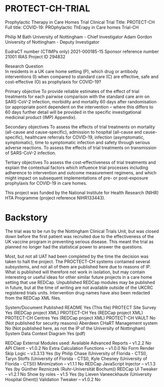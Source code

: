# PROTECT-CH-TRIAL
Prophylactic Therapy in Care Homes Trial
Clinical Trial Title: PROTECT-CH
Full title: COVID-19: PROphylactic ThErapy in Care homes Trial-CH

Philip M Bath     University of Nottingham - Chief Investigator
Adam Gordon    University of Nottingham - Deputy Investigator

EudraCT number (CTIMPs only)	2021-000185-15
Sponsor reference number	21001
IRAS Project ID			294832

Research Question          
In residents in a UK care home setting (P), which drug or antibody interventions (I) when compared to standard care (C) are effective, safe and cost-effective (O) as prophylaxis for COVID-19?
                
Primary objective
To provide reliable estimates of the effect of trial treatments for each pairwise comparison with the standard care arm on SARS-CoV-2 infection, morbidity and mortality 60 days after randomisation (or appropriate point dependent on the intervention – where this differs to 60 days further detail will be provided in the specific investigational medicinal product (IMP) Appendix). 

Secondary objectives
To assess the effects of trial treatments on mortality (all-cause and cause-specific), admission to hospital (all-cause and cause-specific), healthcare referrals for COVID-19, infection (asymptomatic, symptomatic), time to symptomatic infection and safety through serious adverse reactions.
To assess the effects of trial treatments on transmission of SARS-CoV-2 infection.

Tertiary objectives
To assess the cost-effectiveness of trial treatments and explain the contextual factors which influence trial processes including adherence to intervention and outcome measurement regimens, and which might impact on subsequent implementations of pre- or post-exposure prophylaxis for COVID-19 in care homes.  

This project was funded by the National Institute for Health Research (NIHR) HTA Programme (project reference NIHR133443). 

Backstory
=========
The trial was to be run by the Nottingham Clinical Trials Unit, but was closed down before the first patient was recruited due to the effectiveness of the UK vaccine program in preventing serious disease.  This meant the trial as planned no longer had the statistical power to answer the questions.

Most, but not all UAT had been completed by the time the decision was taken to halt the project. The PROCTECT-CH systems contained several subsystems, and not all of them are published here due to reasons of IP. What is published will therefore not work in isolation, but may contain interesting or useful ideas for other similar future projects in a care home setting that use REDCap.  Unpublished REDCap modules may be published in future, but at the time of writing are not available outside of the UKCRC registered trials units.  Intervention drug names have also been redacted from the REDCap XML files.

System/Document				                Published
README					                      Yes (This file)
PROTECT Site Survey			              Yes (REDCap project XML)
PROTECT-CH				                    Yes (REDCap project XML)
PROTECT-CH Centres			              Yes (REDCap project XML)
PROTECT-CH VAULT			                No (Not published for security reasons)
Aberdeen CHaRT Management system	    No (Not published here, as not the IP of the University of Nottingham)
System Data Context Diagram		        Yes (pdf)

REDCap External Modules used:         Available
Advanced Reports – v1.2.2		          No
API Client – v1.0.2			              No
Extra Calculation Functions – v1.0.0	No
Form Render Skip Logic – v3.3.13	    Yes (by Philip Chase (University of Florida - CTSI), Taryn Stoffs (University of Florida - CTSI), Kyle Chesney (University of Florida - CTSI))
Minimization – v1.1.1			            No
REDCap JavaScript Injector – v1.1.3	  Yes (by Günther Rezniczek (Ruhr-Universität Bochum))
REDCap UI Tweaker – v1.2.1		        No
Show by roles – v1.5			            Yes (by Lieven Vaneeckhaute (University Hospital Ghent))
Validation Tweaker – v1.0.2		        No


